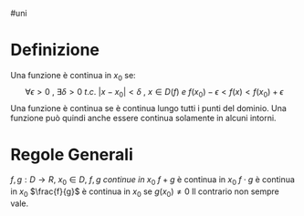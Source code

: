 #uni 
# Definizione
Una funzione è continua in $x_0$ se: $$\forall \epsilon > 0 \ , \ \exists \delta >0 \ t.c. \ |x-x_0|< \delta \ , \ x\in D(f) \ e \ f(x_0) - \epsilon < f(x) <f(x_0) + \epsilon$$
Una funzione è continua se è continua lungo tutti i punti del dominio.
Una funzione può quindi anche essere continua solamente in alcuni intorni.
# Regole Generali
$f,g : D \to R,  \ x_0 \in D, \ f,g \ continue \ in \ x_0$ 
	$f+g$ è continua in $x_0$ 
	$f\cdot g$ è continua in $x_0$ 
	$\frac{f}{g}$ è continua in $x_0$ se $g(x_0) \neq 0$ 
Il contrario non sempre vale.